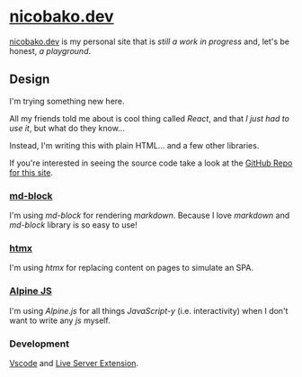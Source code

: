 # [nicobako.dev](https://nicobako.dev)

[nicobako.dev](https://nicobako.dev) is my personal site that is *still a work in progress* and, let's be honest, *a playground*.

## Design

I'm trying something new here.

All my friends told me about is cool thing called _React_, and that *I just had to use it*, but what do they know...

Instead, I'm writing this with plain HTML... and a few other libraries.

If you're interested in seeing the source code take a look at the [GitHub Repo for this site](https://github.com/nicobako/nicobako.github.io).

### [md-block](https://md-block.verou.me/)

I'm using *md-block* for rendering *markdown*. Because I love *markdown* and *md-block* library is so easy to use!

### [htmx](https://htmx.org/)

I'm using *htmx* for replacing content on pages to simulate an SPA.

### [Alpine JS](https://alpinejs.dev/)

I'm using *Alpine.js* for all things *JavaScript-y* (i.e. interactivity)
when I don't want to write any *js* myself.

### Development

[Vscode](https://code.visualstudio.com/) and [Live Server Extension](https://marketplace.visualstudio.com/items?itemName=ritwickdey.LiveServer).
